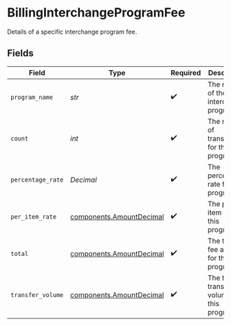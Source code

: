 # BillingInterchangeProgramFee

Details of a specific interchange program fee.


## Fields

| Field                                                                | Type                                                                 | Required                                                             | Description                                                          |
| -------------------------------------------------------------------- | -------------------------------------------------------------------- | -------------------------------------------------------------------- | -------------------------------------------------------------------- |
| `program_name`                                                       | *str*                                                                | :heavy_check_mark:                                                   | The name of the interchange program.                                 |
| `count`                                                              | *int*                                                                | :heavy_check_mark:                                                   | The number of transactions for this program.                         |
| `percentage_rate`                                                    | *Decimal*                                                            | :heavy_check_mark:                                                   | The percentage rate for this program.                                |
| `per_item_rate`                                                      | [components.AmountDecimal](../../models/components/amountdecimal.md) | :heavy_check_mark:                                                   | The per-item rate for this program.                                  |
| `total`                                                              | [components.AmountDecimal](../../models/components/amountdecimal.md) | :heavy_check_mark:                                                   | The total fee amount for this program.                               |
| `transfer_volume`                                                    | [components.AmountDecimal](../../models/components/amountdecimal.md) | :heavy_check_mark:                                                   | The total transfer volume for this program.                          |